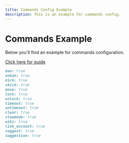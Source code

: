 ```yaml
---
title: Commands Config Example
description: This is an example for commands config.
---
```


# Commands Example

Below you'll find an example for commands configuration.

[Click here for guide](../../guides/configuration/commands.md)

```markdown
ban: true
unban: true
kick: true
vkick: true
move: true
lock: true
unlock: true
timeout: true
untimeout: true
clear: true
slowmode: true
wiki: true
link_account: true
suggest: true
suggestion: true
```